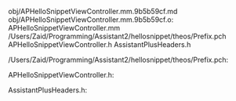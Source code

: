 obj/APHelloSnippetViewController.mm.9b5b59cf.md obj/APHelloSnippetViewController.mm.9b5b59cf.o: \
  APHelloSnippetViewController.mm \
  /Users/Zaid/Programming/Assistant2/hellosnippet/theos/Prefix.pch \
  APHelloSnippetViewController.h AssistantPlusHeaders.h

/Users/Zaid/Programming/Assistant2/hellosnippet/theos/Prefix.pch:

APHelloSnippetViewController.h:

AssistantPlusHeaders.h:
